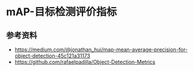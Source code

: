# mAP-目标检测评价指标

## 参考资料

* <https://medium.com/@jonathan_hui/map-mean-average-precision-for-object-detection-45c121a31173>
* <https://github.com/rafaelpadilla/Object-Detection-Metrics>

